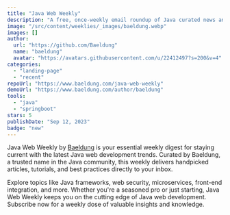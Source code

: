```yaml
---
title: "Java Web Weekly"
description: "A free, once-weekly email roundup of Java curated news and articles."
image: "/src/content/weeklies/_images/baeldung.webp"
images: []
author:
  url: "https://github.com/Baeldung"
  name: "baeldung"
  avatar: "https://avatars.githubusercontent.com/u/22412497?s=200&v=4"
categories:
  - "landing-page"
  - "recent"
repoUrl: "https://www.baeldung.com/java-web-weekly"
demoUrl: "https://www.baeldung.com/author/baeldung"
tools:
  - "java"
  - "springboot"
stars: 5
publishDate: "Sep 12, 2023"
badge: "new"
---
```


<p>
  Java Web Weekly by <a href="https://www.baeldung.com/">Baeldung</a> is your essential weekly digest 
  for staying current with the latest Java web development trends. Curated by Baeldung, a trusted 
  name in the Java community, this weekly delivers handpicked articles, tutorials, and best 
  practices directly to your inbox.
</p>
<p>
  Explore topics like Java frameworks, web security, microservices, front-end integration, and more. 
  Whether you're a seasoned pro or just starting, Java Web Weekly keeps you on the cutting edge of 
  Java web development. Subscribe now for a weekly dose of valuable insights and knowledge.
</p>
